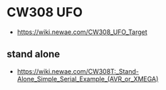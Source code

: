 # CW308 UFO

* https://wiki.newae.com/CW308_UFO_Target

## stand alone
* https://wiki.newae.com/CW308T:_Stand-Alone_Simple_Serial_Example_(AVR_or_XMEGA)


